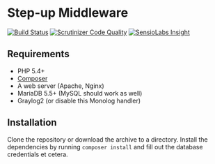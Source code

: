 Step-up Middleware
==================

[![Build Status](https://travis-ci.org/SURFnet/Stepup-Middleware.svg)](https://travis-ci.org/SURFnet/Stepup-Middleware) [![Scrutinizer Code Quality](https://scrutinizer-ci.com/g/SURFnet/Stepup-Middleware/badges/quality-score.png?b=develop)](https://scrutinizer-ci.com/g/SURFnet/Stepup-Middleware/?branch=develop) [![SensioLabs Insight](https://insight.sensiolabs.com/projects/TODO/mini.png)](https://insight.sensiolabs.com/projects/TODO)

## Requirements

 * PHP 5.4+
 * [Composer](https://getcomposer.org/)
 * A web server (Apache, Nginx)
 * MariaDB 5.5+ (MySQL should work as well)
 * Graylog2 (or disable this Monolog handler)

## Installation

Clone the repository or download the archive to a directory. Install the dependencies by running `composer install` and fill out the database credentials et cetera.
